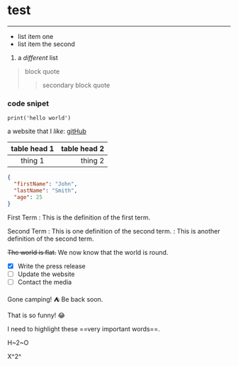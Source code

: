 # test

***

- list item one
- list item the second

1. a *different* list

> block quote
>> secondary block quote

### code snipet
`print('hello world')`

a website that I *like*: [gitHub](https://github.com/jman5213/test/new/main?readme=1#test "My very own readme file")

|table head 1 |table head 2|
|     :---:   |    -------:|
|thing 1      | thing 2    |

```json
{
  "firstName": "John",
  "lastName": "Smith",
  "age": 25
}
```

First Term
: This is the definition of the first term.

Second Term
: This is one definition of the second term.
: This is another definition of the second term.

~~The world is flat.~~ We now know that the world is round.

- [x] Write the press release
- [ ] Update the website
- [ ] Contact the media

Gone camping! :tent: Be back soon.

That is so funny! :joy:

I need to highlight these ==very important words==.

H~2~O

X^2^
